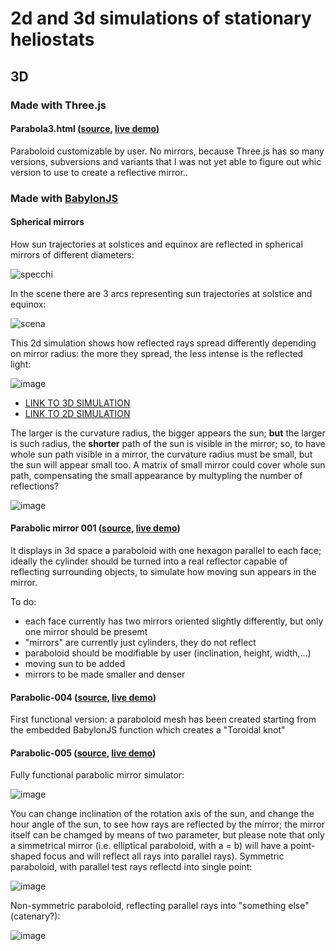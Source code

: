 # 2d and 3d simulations of stationary heliostats

## 3D

### Made with Three.js

#### Parabola3.html ([source](https://github.com/jumpjack/heliostat/blob/main/parabola3.html), [live demo](https://jumpjack.github.io/heliostat/parabola3.html))

Paraboloid customizable by user. No mirrors, because Three.js has so many versions, subversions and variants that I was not yet able to figure out whic version to use to create a reflective mirror..

### Made with [BabylonJS](https://www.cdnpkg.com/babylonjs?id=22051)

#### Spherical mirrors

How sun trajectories at solstices and equinox are reflected in spherical mirrors of different diameters:

![specchi](https://github.com/user-attachments/assets/92e4e9df-b8c8-4b2b-bb61-cc6b16eef1b9)

In the scene there are 3 arcs representing sun trajectories at solstice and equinox:

![scena](https://github.com/jumpjack/heliostat/assets/1620953/a697f1a1-7bb5-4ef1-b696-20ff391133c0)

This 2d simulation shows how reflected rays spread differently depending on mirror radius: the more they spread, the less intense is the reflected light:

![image](https://github.com/jumpjack/heliostat/assets/1620953/e66015bb-a2cf-490f-b827-fd54c6c99742)

- [LINK TO 3D SIMULATION](https://playground.babylonjs.com/#FEEK7G#1069)
- [LINK TO 2D SIMULATION](https://phydemo.app/ray-optics/simulator/#XQAAAAK7CAAAAAAAAABDKcrGU8hqLFnpmU9EnTFrXtfVT8bZE8XK1aL-VxfAXu7Qd-aGpdITjmLt98azixf6MnQiWQCQByQjBD4Lrms5gN7pNhaWS_xe4u6dTbbik5-nz2ozkC9R17zlalpiLTYwChJmCBxsfAOrV8yzs9lMGvhDEE5MhlQiuIb_RFKDdMDqHh5OigxvUBApv4Vs9-e5Mz26wkZyKBY4cwb9XI1co1WwcMnu-vwNIUSnvBUcD7usCt1uFZmUYjZftioruaWwe9AEyC6INKOMkYWJyJdus5IKf_i6-NmW_on0FLiv5BVWoTLvJVNR7XgdCu9R6gHV5w46O6iwlgXImHTjDwGb01vaniWeuRJMMI3fS8-sawRbLXE5sdR3AIIDH7-GhlsuoASuwt5P_9qiO_O1R7sXRuS0uhOxZ8IJI5LN4cVYjFZz-JQdMRM8UzMDw4pwCJ002sw4Zf1ZXkJj-bDuOehUN6ePZfit_Ul1brwAfsEi6lCfjkar1PgJVwnEWh0DfmVu9fXudVSrPCUJpc_TUaxdjIkKITMXvjz0P7m7Sw8umg2Ew3CdQZNTewDL7XOhjrGEBqccQv9uDZMvd93JskPIZi-QhvadAFUBy4i5l_FkvbTmBYGMc1H436g7DMXhzJwPtJ4TwYHzPTyD0PyGlw1W0NeOs-zfmjhN_lezXMWs5UDi8NJGS7K9SOWwP9vrM6BNrmGIm6DhGBeptv5DOWgBo5mmfEbO3o7i3AOWsnfDBSIurOQZIoHP8k5WzcJMZ7kKV-DhsQph17Qfil-0s0WyTsxuAL9ylX7tOzPHr42ywwN2O0FJDwRE6BHTcM-AkfGBc6oQrHjiJR3P5_nCxWRtkmZZgDl8Ac15xu8Ni74up7BERx_WCCGyToKifWc5IWGeCTDUC5tLj2qawzEDHeXsofmkkaqueoS8F6XIA-Gxx3lPfxZbdxAYcQpPwJhLCIaHemDK9R_KtCjDuceF-adUnBVu52PX3a7_PKyNCitjp6jLVlXga-Ai2vhUCoOm8ADgB0t3IEeoCf-6YHrY)


The larger is the curvature radius, the bigger appears the sun; **but** the larger is such radius, the **shorter** path of the sun is visible in the mirror; so, to have whole sun path visible in a mirror, the curvature radius must be small, but the sun will appear small too.
A matrix of small mirror could cover whole sun path, compensating the small appearance by multypling the number of reflections?

![image](https://github.com/jumpjack/heliostat/assets/1620953/6c83beb8-eb7e-475e-9b5b-b18b76c2a867)


#### Parabolic mirror 001 ([source](https://github.com/jumpjack/heliostat/blob/main/parabolic-001.html), [live demo](https://jumpjack.github.io/heliostat/parabolic-001.html))

It displays in 3d space a paraboloid with one hexagon parallel to each face; ideally the cylinder should be turned into a real reflector capable of reflecting surrounding objects, to simulate how moving sun appears in the mirror.

To do:
- each face currently has two mirrors oriented slightly differently, but only one mirror should be presemt
- "mirrors" are currently just cylinders, they do not reflect
- paraboloid should be modifiable by user (inclination, height, width,...)
- moving sun to be added
- mirrors to be made smaller and denser

#### Parabolic-004 ([source](https://github.com/jumpjack/heliostat/blob/main/parabolic-004.html), [live demo](https://jumpjack.github.io/heliostat/parabolic-004.html))

First functional version: a paraboloid mesh has been created starting from the embedded BabylonJS function which creates a "Toroidal knot"

#### Parabolic-005 ([source](https://github.com/jumpjack/heliostat/blob/main/parabolic-005.html), [live demo](https://jumpjack.github.io/heliostat/parabolic-005.html))

Fully functional parabolic mirror simulator:

![image](https://user-images.githubusercontent.com/1620953/228653475-7ea5423e-3a35-4fcc-81af-80700c61af1c.png)


You can change inclination of the rotation axis of the sun, and change the hour angle of the sun, to see how rays are reflected by the mirror; the mirror itself can be chamged by means of two parameter, but please note that only a simmetrical mirror (i.e. elliptical paraboloid, with a = b) will have a point-shaped focus and will reflect all rays into parallel rays). Symmetric paraboloid, with parallel test rays reflectd into single point:

![image](https://user-images.githubusercontent.com/1620953/228653131-e628e908-5b03-4a09-a23a-eb8f84452b6b.png)

Non-symmetric paraboloid, reflecting parallel rays into "something else" (catenary?):

![image](https://user-images.githubusercontent.com/1620953/228653335-a45d2f1d-6eab-43c5-9274-5e12833b37c4.png)



